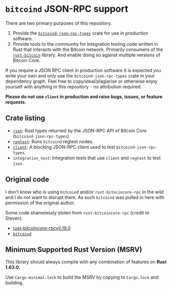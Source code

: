 # `bitcoind` JSON-RPC support

There are two primary purposes of this repository.

1. Provide the [`bitcoind-json-rpc-types`](https://crates.io/crates/bitcoind-json-rpc-types) crate
   for use in production software.
2. Provide tools to the community for integration testing code written in Rust that interacts with
   the Bitcoin network. Primarily consumers of the [`rust-bitcoin`](https://crates.io/crates/bitcoin)
   library. And enable doing so against multiple versions of Bitcoin Core.

If you require a JSON RPC client in production software it is expected you write your own and only
use the `bitcoind-json-rpc-types` crate in your dependency graph. Feel free to copy/steal/plagiarise
or otherwise enjoy yourself with anything in this repository - no attribution required.

**Please do not use `client` in production and raise bugs, issues, or feature requests.**

## Crate listing

- [`json`](https://crates.io/crates/bitcoind-json-rpc-types): Rust types returned by the JSON-RPC API of Bitcoin Core (`bitcoind-json-rpc-types`).
- [`regtest`](https://crates.io/crates/bitcoind-json-rpc-regtest): Runs `bitcoind` regtest nodes.
- [`client`](https://crates.io/crates/bitcoind-json-rpc-client): A blocking JSON-RPC client used to test `bitcoind-json-rpc-types`.
- `integration_test`: Integration tests that use `client` and `regtest` to test `json`.

## Original code

I don't know who is using `bitcoind` and/or `rust-bitocincore-rpc` in the wild and I do not want to
disrupt them. As such `bitcoind` was pulled in here with permission of the original author.

Some code shamelessly stolen from `rust-bitcoincore-rpc` (credit to Steven).

- [rust-bitcoincore-rpcv0.19.0](https://github.com/rust-bitcoin/rust-bitcoincore-rpc)
- [`bitcoind`](https://crates.io/crates/bitcoind)

## Minimum Supported Rust Version (MSRV)

This library should always compile with any combination of features on **Rust 1.63.0**.

Use `Cargo-minimal.lock` to build the MSRV by copying to `Cargo.lock` and building.
